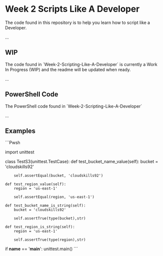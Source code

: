 # Week 2 Scripts Like A Developer

The code found in this repository is to help you learn how to script like a Developer.

...
## WIP

The code found in ´Week-2-Scripting-Like-A-Developer´ is currently a Work In Progress (WIP) and the readme will be updated when ready.

...
## PowerShell Code
The PowerShell code found in ´Week-2-Scripting-Like-A-Developer´

...
## Examples 
´´´Pwsh

import unittest

class TestS3(unittest.TestCase):
    def test_bucket_name_value(self):
        bucket = 'cloudskills92'

        self.assertEqual(bucket, 'cloudskills92')

    def test_region_value(self):
        region = 'us-east-1'

        self.assertEqual(region, 'us-east-1')

    def test_bucket_name_is_string(self):
        bucket = 'cloudskills92'

        self.assertTrue(type(bucket),str)

    def test_region_is_string(self):
        region = 'us-east-1'

        self.assertTrue(type(region),str)

if __name__ == '__main__':
    unittest.main()
´´´
